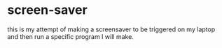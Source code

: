 # screen-saver
this is my attempt of making a screensaver to be triggered on my laptop  
and then run a specific program I will make.
